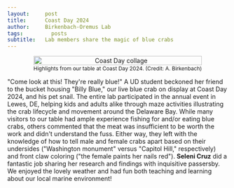```yaml
---
layout:     post
title:      Coast Day 2024
author:     Birkenbach-Oremus Lab
tags: 		  posts
subtitle:  	Lab members share the magic of blue crabs
---
```

<!-- Start Writing Below in Markdown -->
<div style="text-align: center; display: flex; justify-content: center; align-items: center;">
    <figure style="margin: 0 2px;">
        <img src="http://birkenbach-oremus-lab.github.io/website/img/posts/2024-10-06-1.png" alt="Coast Day collage" width="100%">
        <figcaption style="text-align: center; font-size: 12px;">Highlights from our table at Coast Day 2024. (Credit: A. Birkenbach) </figcaption>
    </figure>
</div>

"Come look at this! They're really blue!" A UD student beckoned her friend to the bucket housing "Billy Blue," our live blue crab on display at Coast Day 2024, and his pet snail. The entire lab participated in the annual event in Lewes, DE, helping kids and adults alike through maze activities illustrating the crab lifecycle and movement around the Delaware Bay. While many visitors to our table had ample experience fishing for and/or eating blue crabs, others commented that the meat was insufficient to be worth the work and didn't understand the fuss. Either way, they left with the knowledge of how to tell male and female crabs apart based on their undersides ("Washington monument" versus "Capitol Hill," respectively) and front claw coloring ("the female paints her nails red"). **Seleni Cruz** did a fantastic job sharing her research and findings with inquisitive passersby. We enjoyed the lovely weather and had fun both teaching and learning about our local marine environment!
